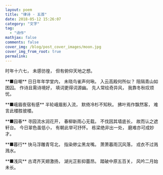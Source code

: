 ```yaml
---
layout: poem
title: "律诗 · 五首"
date: 2018-05-12 15:26:07
category: "文字"
tag:
  - "诗作"
mathjax: false
comments: false
cover_img: /blog/post_cover_images/moon.jpg
cover_img_from_root: true
permalink:
---
```


<p>
时年十六七，
未感彷徨，
但有俯仰天地之想。

<p><p><p><p>
**■自嘲**
日日年年学堂内，
未晓鸟雀声何啾。
入云高殿何所似？
阻隔青山如困囚。
作诗且需诗境好，
填词更得词源幽。
先人常绘奇异风，
我靠冬秋叹烦忧。


<p><p><p><p>
**■峨眉夜宿有感**
半轮峨眉影入流，
默倚冷杉不知秋。
拂叶焉作飘然客，
难言此楼胜彼楼。


<p><p><p><p>
**■园春**
寻园流水润花开，
春柳新雨心无载。
不伐因其墙底长，
故而认之遮轩台。
今日翠色虽低小，
有朝此举可抒怀。
栋梁绝非出一处，
磨难亦可成妙才。


<p><p><p><p>
**■暮行**
快马浮雕青穹北，
指染缈尘黑龙嘴。
萧萧暮雨沉风落，
戎衣不过溅溅水。


<p><p><p><p>
**■浅风**
古鸢齐天翅激扬，
湖光芷影抑蕾昂。
踏破中原五百关，
风吟二月始未长。

